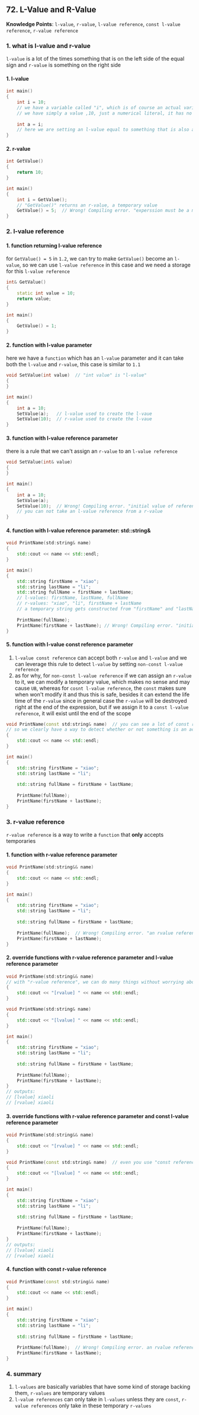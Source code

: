 ## 72. L-Value and R-Value

**Knowledge Points**: `l-value`, `r-value`, `l-value reference`, `const l-value reference`, `r-value reference`

### 1. what is l-value and r-value

`l-value` is a lot of the times something that is on the left side of the equal sign and `r-value` is something on the right side

#### 1. l-value

```c++
int main()
{
    int i = 10;
    // we have a variable called "i", which is of course an actual variable with a location in memory
    // we have simply a value ,10, just a numerical literal, it has no storage, no loacation until it is assigned to an l-value, which is what "i" is
    
	int a = i;
    // here we are setting an l-value equal to something that is also an l-value
}
```

#### 2. r-value

```c++
int GetValue()
{
    return 10;
}

int main()
{
    int i = GetValue();
    // "GetValue()" returns an r-value, a temporary value
    GetValue() = 5;  // Wrong! Compiling error. "experssion must be a modifiable lvalue", here "modifiable" means it has to be "non-const"
}
```

### 2. l-value reference

#### 1. function returning l-value reference

for `GetValue() = 5` in `1.2`, we can try to make `GetValue()` become an `l-value`, so we can use `l-value reference` in this case and we need a storage for this `l-value reference`

```c++
int& GetValue()
{
    static int value = 10;
    return value;
}

int main()
{
    GetValue() = 1;
}
```

#### 2. function with l-value parameter

here we have a `function` which has an `l-value` parameter and it can take both the `l-value` and `r-value`, this case is similar to `1.1`

```c++
void SetValue(int value)  // "int value" is "l-value"
{
}

int main()
{
    int a = 10;
    SetValue(a);   // l-value used to create the l-vaue
    SetValue(10);  // r-value used to create the l-vaue
}
```

#### 3. function with l-value reference parameter

there is a rule that we can't assign an `r-value` to an `l-value reference`

```c++
void SetValue(int& value)
{
}

int main()
{
    int a = 10;
    SetValue(a);
    SetValue(10);  // Wrong! Compiling error. "initial value of reference to non-const must be an lvalue"
    // you can not take an l-value reference from a r-value
}
```

#### 4. function with l-value reference parameter: std::string&

```c++
void PrintName(std:string& name)
{
    std::cout << name << std::endl;
}

int main()
{
    std::string firstName = "xiao";
    std::string lastName = "li";
    std::string fullName = firstName + lastName;
    // l-values: firstName, lastName, fullName
    // r-values: "xiao", "li", firstName + lastName
    // a temporary string gets constructed from "firstName" and "lastName" and then it gets assigned into an l-value: "fullName"
    
    PrintName(fullName);
    PrintName(firstName + lastName); // Wrong! Compiling error. "initial value of reference to non-const must be an lvalue"
}
```

#### 5. function with l-value const reference parameter

1. `l-value const reference` can accept both `r-value` and `l-value` and we can leverage this rule to detect `l-value` by setting `non-const l-value reference`
2. as for why, for `non-const l-value reference` if we can assign an `r-value` to it, we can modify a temporary value, which makes no sense and may cause `UB`, whereas for `cosnt l-value reference`, the `const` makes sure when won't modify it and thus this is safe, besides it can extend the life time of the `r-value` since in general case the `r-value` will be destroyed right at the end of the expression, but if we assign it to a `const l-value reference`, it will exist until the end of the scope

```c++
void PrintName(const std:string& name)  // you can see a lot of const references being written in "C++", because they are compatible with both temporaries, r-values and also actual kind of real existing variables, l-values
// so we clearly have a way to detect whether or not something is an actual l-value, we can do that by just writing an l-value reference that's not const, because a non-const l-value reference can only accept l-values
{
    std::cout << name << std::endl;
}

int main()
{
    std::string firstName = "xiao";
    std::string lastName = "li";
    
    std::string fullName = firstName + lastName;
    
    PrintName(fullName);
    PrintName(firstName + lastName);
}
```

### 3. r-value reference

`r-value reference` is a  way to write a `function` that **only** accepts temporaries

#### 1. function with r-value reference parameter

```c++
void PrintName(std:string&& name)
{
    std::cout << name << std::endl;
}

int main()
{
    std::string firstName = "xiao";
    std::string lastName = "li";
    
    std::string fullName = firstName + lastName;
    
    PrintName(fullName);  // Wrong! Compiling error. "an rvalue reference cannot be bound to an lvalue"
    PrintName(firstName + lastName);
}
```

#### 2. override functions with r-value reference parameter and l-value reference parameter

```c++
void PrintName(std:string&& name)
// with "r-value reference", we can do many things without worrying about making sure that we keep it alive, we keep it intact, we copy it, in fact we can steal the resources from the temporary value because it is temporary
{
    std::cout << "[rvalue] " << name << std::endl;
}

void PrintName(std:string& name)
{
    std::cout << "[lvalue] " << name << std::endl;
}

int main()
{
    std::string firstName = "xiao";
    std::string lastName = "li";
    
    std::string fullName = firstName + lastName;
    
    PrintName(fullName);
    PrintName(firstName + lastName);
}
// outputs: 
// [lvalue] xiaoli
// [rvalue] xiaoli
```

#### 3. override functions with r-value reference parameter and const l-value reference parameter

```c++
void PrintName(std:string&& name)
{
    std::cout << "[rvalue] " << name << std::endl;
}

void PrintName(const std:string& name)  // even you use "const reference"
{
    std::cout << "[lvalue] " << name << std::endl;
}

int main()
{
    std::string firstName = "xiao";
    std::string lastName = "li";
    
    std::string fullName = firstName + lastName;
    
    PrintName(fullName);
    PrintName(firstName + lastName);
}
// outputs: 
// [lvalue] xiaoli
// [rvalue] xiaoli
```

#### 4. function with const r-value reference

```c++
void PrintName(const std:string&& name)
{
    std::cout << name << std::endl;
}

int main()
{
    std::string firstName = "xiao";
    std::string lastName = "li";
    
    std::string fullName = firstName + lastName;
    
    PrintName(fullName);  // Wrong! Compiling error. an rvalue reference cannot be bound to an lvaue (no special rule here)
    PrintName(firstName + lastName);
}
```

### 4. summary

1. `l-values` are basically variables that have some kind of storage backing them, `r-values` are temporary values
2. `l-value references` can only take in `l-values` unless they are `const`, `r-value references` only take in these temporary `r-values`

